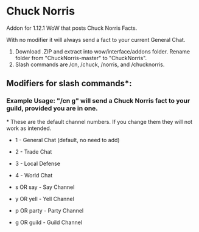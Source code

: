 # Chuck Norris
Addon for 1.12.1 WoW that posts Chuck Norris Facts.

 With no modifier it will always send a fact to your current General Chat.

1) Download .ZIP and extract into wow/interface/addons folder. Rename folder from "ChuckNorris-master" to "ChuckNorris".
2) Slash commands are /cn, /chuck, /norris, and /chucknorris.

## Modifiers for slash commands*:

### Example Usage: "/cn g" will send a Chuck Norris fact to your guild, provided you are in one.

\* These are the default channel numbers. If you change them they will not work as intended.


* 1 - General Chat (default, no need to add)

* 2 - Trade Chat

* 3 - Local Defense

* 4 - World Chat

* s OR say - Say Channel

* y OR yell - Yell Channel

* p OR party - Party Channel

* g OR guild - Guild Channel
